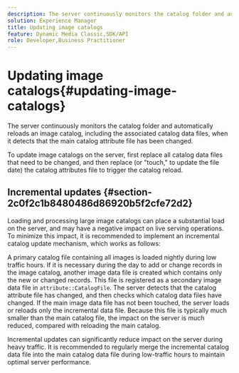 ```yaml
---
description: The server continuously monitors the catalog folder and automatically reloads an image catalog, including the associated catalog data files, when it detects that the main catalog attribute file has been changed.
solution: Experience Manager
title: Updating image catalogs
feature: Dynamic Media Classic,SDK/API
role: Developer,Business Practitioner
---
```


# Updating image catalogs{#updating-image-catalogs}

The server continuously monitors the catalog folder and automatically reloads an image catalog, including the associated catalog data files, when it detects that the main catalog attribute file has been changed.

 To update image catalogs on the server, first replace all catalog data files that need to be changed, and then replace (or "touch," to update the file date) the catalog attributes file to trigger the catalog reload.

## Incremental updates {#section-2c0f2c1b8480486d86920b5f2cfe72d2}

Loading and processing large image catalogs can place a substantial load on the server, and may have a negative impact on live serving operations. To minimize this impact, it is recommended to implement an incremental catalog update mechanism, which works as follows:

A primary catalog file containing all images is loaded nightly during low traffic hours. If it is necessary during the day to add or change records in the image catalog, another image data file is created which contains only the new or changed records. This file is registered as a secondary image data file in `attribute::CatalogFile`. The server detects that the catalog attribute file has changed, and then checks which catalog data files have changed. If the main image data file has not been touched, the server loads or reloads only the incremental data file. Because this file is typically much smaller than the main catalog file, the impact on the server is much reduced, compared with reloading the main catalog.

Incremental updates can significantly reduce impact on the server during heavy traffic. It is recommended to regularly merge the incremental catalog data file into the main catalog data file during low-traffic hours to maintain optimal server performance. 
